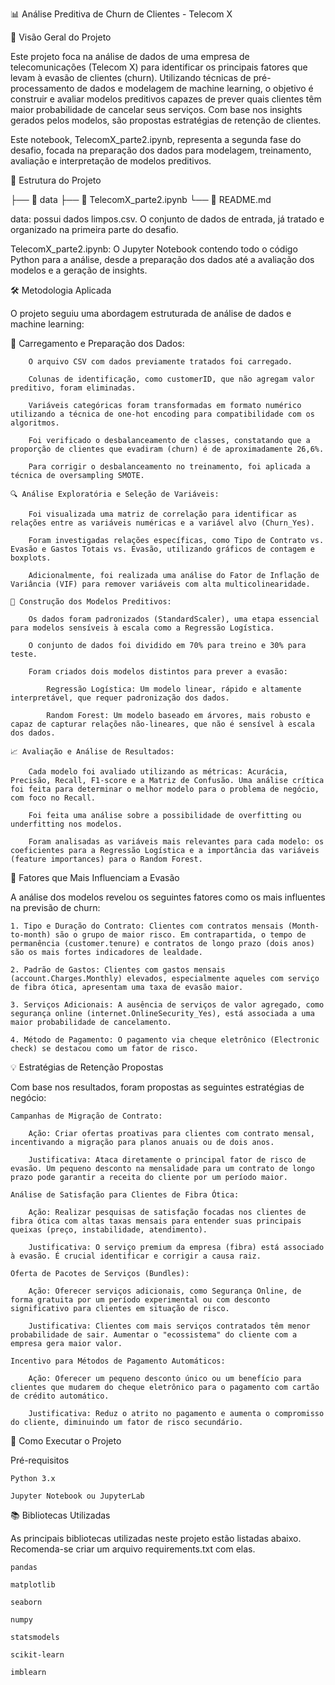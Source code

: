 📊 Análise Preditiva de Churn de Clientes - Telecom X

🔭 Visão Geral do Projeto

Este projeto foca na análise de dados de uma empresa de telecomunicações (Telecom X) para identificar os principais fatores que levam à evasão de clientes (churn). Utilizando técnicas de pré-processamento de dados e modelagem de machine learning, o objetivo é construir e avaliar modelos preditivos capazes de prever quais clientes têm maior probabilidade de cancelar seus serviços. Com base nos insights gerados pelos modelos, são propostas estratégias de retenção de clientes.

Este notebook, TelecomX_parte2.ipynb, representa a segunda fase do desafio, focada na preparação dos dados para modelagem, treinamento, avaliação e interpretação de modelos preditivos.

📁 Estrutura do Projeto

├── 📁 data
├── 📓 TelecomX_parte2.ipynb
└── 📖 README.md

data: possui dados limpos.csv. O conjunto de dados de entrada, já tratado e organizado na primeira parte do desafio.

TelecomX_parte2.ipynb: O Jupyter Notebook contendo todo o código Python para a análise, desde a preparação dos dados até a avaliação dos modelos e a geração de insights.


🛠️ Metodologia Aplicada

O projeto seguiu uma abordagem estruturada de análise de dados e machine learning:

   🧹 Carregamento e Preparação dos Dados:
        
        O arquivo CSV com dados previamente tratados foi carregado.
      
        Colunas de identificação, como customerID, que não agregam valor preditivo, foram eliminadas.
        
        Variáveis categóricas foram transformadas em formato numérico utilizando a técnica de one-hot encoding para compatibilidade com os algoritmos.

        Foi verificado o desbalanceamento de classes, constatando que a proporção de clientes que evadiram (churn) é de aproximadamente 26,6%.

        Para corrigir o desbalanceamento no treinamento, foi aplicada a técnica de oversampling SMOTE.

    🔍 Análise Exploratória e Seleção de Variáveis:

        Foi visualizada uma matriz de correlação para identificar as relações entre as variáveis numéricas e a variável alvo (Churn_Yes).

        Foram investigadas relações específicas, como Tipo de Contrato vs. Evasão e Gastos Totais vs. Evasão, utilizando gráficos de contagem e boxplots.

        Adicionalmente, foi realizada uma análise do Fator de Inflação de Variância (VIF) para remover variáveis com alta multicolinearidade.

    🤖 Construção dos Modelos Preditivos:

        Os dados foram padronizados (StandardScaler), uma etapa essencial para modelos sensíveis à escala como a Regressão Logística.

        O conjunto de dados foi dividido em 70% para treino e 30% para teste.

        Foram criados dois modelos distintos para prever a evasão:

            Regressão Logística: Um modelo linear, rápido e altamente interpretável, que requer padronização dos dados.

            Random Forest: Um modelo baseado em árvores, mais robusto e capaz de capturar relações não-lineares, que não é sensível à escala dos dados.

    📈 Avaliação e Análise de Resultados:

        Cada modelo foi avaliado utilizando as métricas: Acurácia, Precisão, Recall, F1-score e a Matriz de Confusão. Uma análise crítica foi feita para determinar o melhor modelo para o problema de negócio, com foco no Recall.

        Foi feita uma análise sobre a possibilidade de overfitting ou underfitting nos modelos.

        Foram analisadas as variáveis mais relevantes para cada modelo: os coeficientes para a Regressão Logística e a importância das variáveis (feature importances) para o Random Forest.

🎯 Fatores que Mais Influenciam a Evasão

A análise dos modelos revelou os seguintes fatores como os mais influentes na previsão de churn:

    1. Tipo e Duração do Contrato: Clientes com contratos mensais (Month-to-month) são o grupo de maior risco. Em contrapartida, o tempo de permanência (customer.tenure) e contratos de longo prazo (dois anos) são os mais fortes indicadores de lealdade.

    2. Padrão de Gastos: Clientes com gastos mensais (account.Charges.Monthly) elevados, especialmente aqueles com serviço de fibra ótica, apresentam uma taxa de evasão maior.

    3. Serviços Adicionais: A ausência de serviços de valor agregado, como segurança online (internet.OnlineSecurity_Yes), está associada a uma maior probabilidade de cancelamento.

    4. Método de Pagamento: O pagamento via cheque eletrônico (Electronic check) se destacou como um fator de risco.

💡 Estratégias de Retenção Propostas

Com base nos resultados, foram propostas as seguintes estratégias de negócio:

    Campanhas de Migração de Contrato:

        Ação: Criar ofertas proativas para clientes com contrato mensal, incentivando a migração para planos anuais ou de dois anos.

        Justificativa: Ataca diretamente o principal fator de risco de evasão. Um pequeno desconto na mensalidade para um contrato de longo prazo pode garantir a receita do cliente por um período maior.

    Análise de Satisfação para Clientes de Fibra Ótica:

        Ação: Realizar pesquisas de satisfação focadas nos clientes de fibra ótica com altas taxas mensais para entender suas principais queixas (preço, instabilidade, atendimento).

        Justificativa: O serviço premium da empresa (fibra) está associado à evasão. É crucial identificar e corrigir a causa raiz.

    Oferta de Pacotes de Serviços (Bundles):

        Ação: Oferecer serviços adicionais, como Segurança Online, de forma gratuita por um período experimental ou com desconto significativo para clientes em situação de risco.

        Justificativa: Clientes com mais serviços contratados têm menor probabilidade de sair. Aumentar o "ecossistema" do cliente com a empresa gera maior valor.

    Incentivo para Métodos de Pagamento Automáticos:

        Ação: Oferecer um pequeno desconto único ou um benefício para clientes que mudarem do cheque eletrônico para o pagamento com cartão de crédito automático.

        Justificativa: Reduz o atrito no pagamento e aumenta o compromisso do cliente, diminuindo um fator de risco secundário.

🚀 Como Executar o Projeto

Pré-requisitos

    Python 3.x

    Jupyter Notebook ou JupyterLab

📚 Bibliotecas Utilizadas

As principais bibliotecas utilizadas neste projeto estão listadas abaixo. Recomenda-se criar um arquivo requirements.txt com elas.

    pandas

    matplotlib

    seaborn

    numpy

    statsmodels

    scikit-learn

    imblearn
